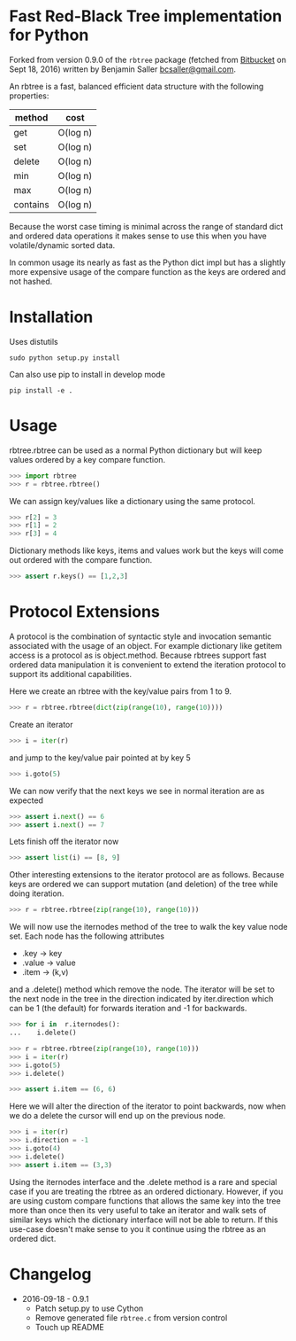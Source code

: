 Fast Red-Black Tree implementation for Python
=============================================
Forked from version 0.9.0 of the `rbtree` package (fetched from
[Bitbucket](http://bitbucket.org/bcsaller/rbtree/) on Sept 18, 2016) written by
Benjamin Saller <bcsaller@gmail.com>.

An rbtree is a fast, balanced efficient data structure with the
following properties:

| method   |cost       |
|----------|-----------|
| get      |O(log n)   |
| set      |O(log n)   |
| delete   |O(log n)   |
| min	  |O(log n)   |
| max	  |O(log n)   |
| contains |O(log n)   |

Because the worst case timing is minimal across the range of standard
dict and ordered data operations it makes sense to use this when you
have volatile/dynamic sorted data.

In common usage its nearly as fast as the Python dict impl but has a
slightly more expensive usage of the compare function as the keys are
ordered and not hashed.

Installation
=============
Uses distutils

```
sudo python setup.py install
```

Can also use pip to install in develop mode

```
pip install -e .
```

Usage
=====

rbtree.rbtree can be used as a normal Python dictionary but will keep
values ordered by a key compare function.

```python
>>> import rbtree
>>> r = rbtree.rbtree()
```

We can assign key/values like a dictionary using the same protocol.

```python
>>> r[2] = 3
>>> r[1] = 2
>>> r[3] = 4
```

Dictionary methods like keys, items and values work but the keys will
come out ordered with the compare function.

```python
>>> assert r.keys() == [1,2,3]
```


Protocol Extensions
===================

A protocol is the combination of syntactic style and invocation
semantic associated with the usage of an object. For example dictionary
like getitem access is a protocol as is object.method. Because rbtrees
support fast ordered data manipulation it is convenient to extend the
iteration protocol to support its additional capabilities.

Here we create an rbtree with the key/value pairs from 1 to 9.

```python
>>> r = rbtree.rbtree(dict(zip(range(10), range(10))))
```

Create an iterator

```python
>>> i = iter(r)
```

and jump to the key/value pair pointed at by key 5

```python
>>> i.goto(5)
```

We can now verify that the next keys we see in normal iteration are
as expected

```python
>>> assert i.next() == 6
>>> assert i.next() == 7
```

Lets finish off the iterator now

```python
>>> assert list(i) == [8, 9]
```

Other interesting extensions to the iterator protocol are as
follows. Because keys are ordered we can support mutation (and
deletion) of the tree while doing iteration.

```python
>>> r = rbtree.rbtree(zip(range(10), range(10)))
```

We will now use the iternodes method of the tree to walk the key value
node set. Each node has the following attributes

* .key -> key
* .value -> value
* .item -> (k,v)

and a .delete() method which remove the node. The iterator will be set
to the next node in the tree in the direction indicated by
iter.direction which can be 1 (the default) for forwards iteration and
-1 for backwards.

```python
>>> for i in  r.iternodes():
...    i.delete()

>>> r = rbtree.rbtree(zip(range(10), range(10)))
>>> i = iter(r)
>>> i.goto(5)
>>> i.delete()

>>> assert i.item == (6, 6)
```

Here we will alter the direction of the iterator to point backwards,
now when we do a delete the cursor will end up on the previous node.

```python
>>> i = iter(r)
>>> i.direction = -1
>>> i.goto(4)
>>> i.delete()
>>> assert i.item == (3,3)
```

Using the iternodes interface and the .delete method is a rare and
special case if you are treating the rbtree as an ordered
dictionary. However, if you are using custom compare functions that
allows the same key into the tree more than once then its very useful
to take an iterator and walk sets of similar keys which the dictionary
interface will not be able to return. If this use-case doesn't make
sense to you it continue using the rbtree as an ordered dict.

Changelog
=========
*  2016-09-18 - 0.9.1
    * Patch setup.py to use Cython
    * Remove generated file `rbtree.c` from version control
    * Touch up README
